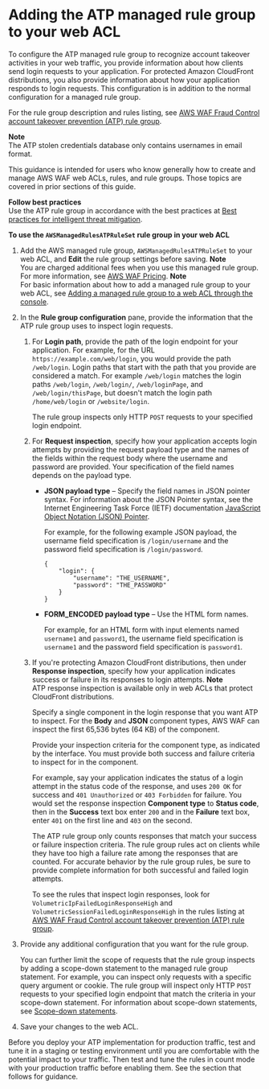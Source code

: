 # Adding the ATP managed rule group to your web ACL<a name="waf-atp-rg-using"></a>

To configure the ATP managed rule group to recognize account takeover activities in your web traffic, you provide information about how clients send login requests to your application\. For protected Amazon CloudFront distributions, you also provide information about how your application responds to login requests\. This configuration is in addition to the normal configuration for a managed rule group\. 

For the rule group description and rules listing, see [AWS WAF Fraud Control account takeover prevention \(ATP\) rule group](aws-managed-rule-groups-atp.md)\.

**Note**  
The ATP stolen credentials database only contains usernames in email format\.

This guidance is intended for users who know generally how to create and manage AWS WAF web ACLs, rules, and rule groups\. Those topics are covered in prior sections of this guide\. 

**Follow best practices**  
Use the ATP rule group in accordance with the best practices at [Best practices for intelligent threat mitigation](waf-managed-protections-best-practices.md)\. 

**To use the `AWSManagedRulesATPRuleSet` rule group in your web ACL**

1. Add the AWS managed rule group, `AWSManagedRulesATPRuleSet` to your web ACL, and **Edit** the rule group settings before saving\. 
**Note**  
You are charged additional fees when you use this managed rule group\. For more information, see [AWS WAF Pricing](http://aws.amazon.com/waf/pricing/)\.
**Note**  
For basic information about how to add a managed rule group to your web ACL, see [Adding a managed rule group to a web ACL through the console](waf-using-managed-rule-group.md)\.

1. In the **Rule group configuration** pane, provide the information that the ATP rule group uses to inspect login requests\. 

   1. For **Login path**, provide the path of the login endpoint for your application\. For example, for the URL `https://example.com/web/login`, you would provide the path `/web/login`\. Login paths that start with the path that you provide are considered a match\. For example `/web/login` matches the login paths `/web/login`, `/web/login/`, `/web/loginPage`, and `/web/login/thisPage`, but doesn't match the login path `/home/web/login` or `/website/login`\. 

      The rule group inspects only HTTP `POST` requests to your specified login endpoint\.

   1. For **Request inspection**, specify how your application accepts login attempts by providing the request payload type and the names of the fields within the request body where the username and password are provided\. Your specification of the field names depends on the payload type\.
      + **JSON payload type** – Specify the field names in JSON pointer syntax\. For information about the JSON Pointer syntax, see the Internet Engineering Task Force \(IETF\) documentation [JavaScript Object Notation \(JSON\) Pointer](https://tools.ietf.org/html/rfc6901)\. 

        For example, for the following example JSON payload, the username field specification is `/login/username` and the password field specification is `/login/password`\.

        ```
        {
            "login": {
                "username": "THE_USERNAME",
                "password": "THE_PASSWORD"
            }
        }
        ```
      + **FORM\_ENCODED payload type** – Use the HTML form names\.

        For example, for an HTML form with input elements named `username1` and `password1`, the username field specification is `username1` and the password field specification is `password1`\.

   1. If you're protecting Amazon CloudFront distributions, then under **Response inspection**, specify how your application indicates success or failure in its responses to login attempts\. 
**Note**  
ATP response inspection is available only in web ACLs that protect CloudFront distributions\.

      Specify a single component in the login response that you want ATP to inspect\. For the **Body** and **JSON** component types, AWS WAF can inspect the first 65,536 bytes \(64 KB\) of the component\. 

      Provide your inspection criteria for the component type, as indicated by the interface\. You must provide both success and failure criteria to inspect for in the component\. 

      For example, say your application indicates the status of a login attempt in the status code of the response, and uses `200 OK` for success and `401 Unauthorized` or `403 Forbidden` for failure\. You would set the response inspection **Component type** to **Status code**, then in the **Success** text box enter `200` and in the **Failure** text box, enter `401` on the first line and `403` on the second\.

      The ATP rule group only counts responses that match your success or failure inspection criteria\. The rule group rules act on clients while they have too high a failure rate among the responses that are counted\. For accurate behavior by the rule group rules, be sure to provide complete information for both successful and failed login attempts\. 

      To see the rules that inspect login responses, look for `VolumetricIpFailedLoginResponseHigh` and `VolumetricSessionFailedLoginResponseHigh` in the rules listing at [AWS WAF Fraud Control account takeover prevention \(ATP\) rule group](aws-managed-rule-groups-atp.md)\. 

1. Provide any additional configuration that you want for the rule group\. 

   You can further limit the scope of requests that the rule group inspects by adding a scope\-down statement to the managed rule group statement\. For example, you can inspect only requests with a specific query argument or cookie\. The rule group will inspect only HTTP `POST` requests to your specified login endpoint that match the criteria in your scope\-down statement\. For information about scope\-down statements, see [Scope\-down statements](waf-rule-scope-down-statements.md)\.

1. Save your changes to the web ACL\. 

Before you deploy your ATP implementation for production traffic, test and tune it in a staging or testing environment until you are comfortable with the potential impact to your traffic\. Then test and tune the rules in count mode with your production traffic before enabling them\. See the section that follows for guidance\. 
